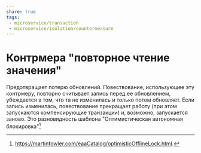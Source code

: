 ```yaml
---
share: true
tags:
 - microservice/transaction
 - microservice/isolation/countermeasure
---
```

# Контрмера "повторное чтение значения"
Предотвращает потерю обновлений. Повествование, использующее эту контрмеру, повторно считывает запись перед ее обновлением, убеждается в том, что та не изменилась и только потом обновляет. Если запись изменилась, повествование прекращает работу (при этом запускаются компенсирующие транзакции) и, возможно, запускается заново. Это разновидность шаблона "Оптимистическая автономная блокировка"[^1]

[^1]:https://martinfowler.com/eaaCatalog/optimisticOfflineLock.html.
